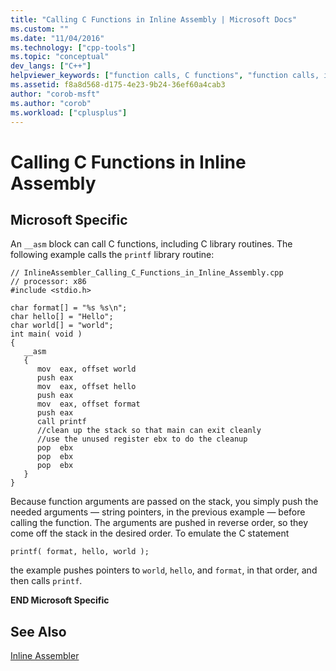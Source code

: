```yaml
---
title: "Calling C Functions in Inline Assembly | Microsoft Docs"
ms.custom: ""
ms.date: "11/04/2016"
ms.technology: ["cpp-tools"]
ms.topic: "conceptual"
dev_langs: ["C++"]
helpviewer_keywords: ["function calls, C functions", "function calls, in inline assembly", "functions [C], calling in inline assembly", "Visual C, functions", "inline assembly, calling functions", "__asm keyword [C++], calling functions"]
ms.assetid: f8a8d568-d175-4e23-9b24-36ef60a4cab3
author: "corob-msft"
ms.author: "corob"
ms.workload: ["cplusplus"]
---
```

# Calling C Functions in Inline Assembly
## Microsoft Specific  
 An `__asm` block can call C functions, including C library routines. The following example calls the `printf` library routine:  
  
```  
// InlineAssembler_Calling_C_Functions_in_Inline_Assembly.cpp  
// processor: x86  
#include <stdio.h>  
  
char format[] = "%s %s\n";  
char hello[] = "Hello";  
char world[] = "world";  
int main( void )  
{  
   __asm  
   {  
      mov  eax, offset world  
      push eax  
      mov  eax, offset hello  
      push eax  
      mov  eax, offset format  
      push eax  
      call printf  
      //clean up the stack so that main can exit cleanly  
      //use the unused register ebx to do the cleanup  
      pop  ebx  
      pop  ebx  
      pop  ebx  
   }  
}  
```  
  
 Because function arguments are passed on the stack, you simply push the needed arguments — string pointers, in the previous example — before calling the function. The arguments are pushed in reverse order, so they come off the stack in the desired order. To emulate the C statement  
  
```  
printf( format, hello, world );  
```  
  
 the example pushes pointers to `world`, `hello`, and `format`, in that order, and then calls `printf`.  
  
 **END Microsoft Specific**  
  
## See Also  
 [Inline Assembler](../../assembler/inline/inline-assembler.md)